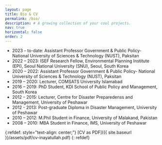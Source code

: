```yaml
---
layout: page
title: Bio & CV
permalink: /bio/
description: # A growing collection of your cool projects.
nav: true
horizontal: false
order: 2
---
```

* 2023 – to-date: Assistant Professor Government & Public Policy- National University of Sciences & Technology (NUST), Paksitan 
*	2022 – 2023: ISEF Research Fellow, Environmental Planning Institute (EPI), Seoul National University (SNU), Seoul, South Korea
*	2020 – 2022: Assistant Professor Government & Public Policy- National University of Sciences & Technology (NUST), Paksitan
*	2019 – 2020: Lecturer, COMSATS University Islamabad
*	2016 – 2019: PhD Student, KDI School of Public Policy and Management, South Korea
*	2012 – 2015: Lecturer, Centre for Disaster Preparedenss and Management, University of Peshawar
*	2012 - 2013: Post-graduate Diploma in Disaster Management, University of Peshawar
*	2010 – 2012: M.Phil Student in Finance, University of Malakand, Pakistan
*	2008 – 2010: MBA Student in Finance, IMS, University of Peshawar
&nbsp;

{:refdef: style="text-align: center;"}
[CV as PDF]({{ site.baseurl }}/assets/pdf/cv-inayatullah.pdf) 
{: refdef}
&nbsp;

